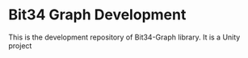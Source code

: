 # Bit34 Graph Development

This is the development repository of Bit34-Graph library. It is a Unity project
